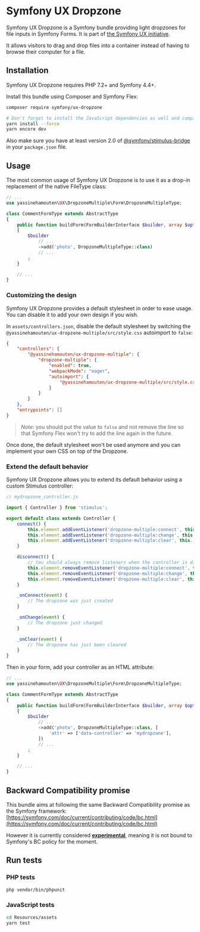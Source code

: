# Symfony UX Dropzone

Symfony UX Dropzone is a Symfony bundle providing light dropzones for file inputs
in Symfony Forms. It is part of [the Symfony UX initiative](https://symfony.com/ux).

It allows visitors to drag and drop files into a container instead of having
to browse their computer for a file.

## Installation

Symfony UX Dropzone requires PHP 7.2+ and Symfony 4.4+.

Install this bundle using Composer and Symfony Flex:

```sh
composer require symfony/ux-dropzone

# Don't forget to install the JavaScript dependencies as well and compile
yarn install --force
yarn encore dev
```

Also make sure you have at least version 2.0 of [@symfony/stimulus-bridge](https://github.com/symfony/stimulus-bridge)
in your `package.json` file.

## Usage

The most common usage of Symfony UX Dropzone is to use it as a drop-in replacement of
the native FileType class:

```php
// ...
use yassinehamouten\UX\DropzoneMultiple\Form\DropzoneMultipleType;

class CommentFormType extends AbstractType
{
    public function buildForm(FormBuilderInterface $builder, array $options)
    {
        $builder
            // ...
            ->add('photo', DropzoneMultipleType::class)
            // ...
        ;
    }

    // ...
}
```

### Customizing the design

Symfony UX Dropzone provides a default stylesheet in order to ease usage. You can
disable it to add your own design if you wish.

In `assets/controllers.json`, disable the default stylesheet by switching
the `@yassinehamouten/ux-dropzone-multiple/src/style.css` autoimport to `false`:

```json
{
    "controllers": {
        "@yassinehamouten/ux-dropzone-multiple": {
            "dropzone-multiple": {
                "enabled": true,
                "webpackMode": "eager",
                "autoimport": {
                    "@yassinehamouten/ux-dropzone-multiple/src/style.css": false
                }
            }
        }
    },
    "entrypoints": []
}
```

> _Note_: you should put the value to `false` and not remove the line so that Symfony Flex
> won't try to add the line again in the future.

Once done, the default stylesheet won't be used anymore and you can implement your own CSS on
top of the Dropzone.

### Extend the default behavior

Symfony UX Dropzone allows you to extend its default behavior using a custom Stimulus controller:

```js
// mydropzone_controller.js

import { Controller } from 'stimulus';

export default class extends Controller {
    connect() {
        this.element.addEventListener('dropzone-multiple:connect', this._onConnect);
        this.element.addEventListener('dropzone-multiple:change', this._onChange);
        this.element.addEventListener('dropzone-multiple:clear', this._onClear);
    }

    disconnect() {
        // You should always remove listeners when the controller is disconnected to avoid side-effects
        this.element.removeEventListener('dropzone-multiple:connect', this._onConnect);
        this.element.removeEventListener('dropzone-multiple:change', this._onChange);
        this.element.removeEventListener('dropzone-multiple:clear', this._onClear);
    }

    _onConnect(event) {
        // The dropzone was just created
    }

    _onChange(event) {
        // The dropzone just changed
    }

    _onClear(event) {
        // The dropzone has just been cleared
    }
}
```

Then in your form, add your controller as an HTML attribute:

```php
// ...
use yassinehamouten\UX\DropzoneMultiple\Form\DropzoneMultipleType;

class CommentFormType extends AbstractType
{
    public function buildForm(FormBuilderInterface $builder, array $options)
    {
        $builder
            // ...
            ->add('photo', DropzoneMultipleType::class, [
                'attr' => ['data-controller' => 'mydropzone'],
            ])
            // ...
        ;
    }

    // ...
}
```

## Backward Compatibility promise

This bundle aims at following the same Backward Compatibility promise as the Symfony framework:
[https://symfony.com/doc/current/contributing/code/bc.html](https://symfony.com/doc/current/contributing/code/bc.html)

However it is currently considered
[**experimental**](https://symfony.com/doc/current/contributing/code/experimental.html),
meaning it is not bound to Symfony's BC policy for the moment.

## Run tests

### PHP tests

```sh
php vendor/bin/phpunit
```

### JavaScript tests

```sh
cd Resources/assets
yarn test
```
